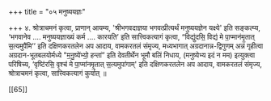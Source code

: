 +++
title = "०५ मनुष्ययज्ञः"

+++
४. श्रोत्राचमनं कृत्वा, प्राणान् आयम्य, 'श्रीभगवदाज्ञया भगवत्प्रीत्यर्थं मनुष्ययज्ञेन यक्ष्ये' इति सङ्कल्प्य, ‘भगवानेव .... मनुष्ययज्ञाख्यं कर्म .... कारयति’ इति सात्त्विकत्यागं कृत्वा, “विद्यु॑दसि॒ विद्य॑ मे पा॒प्मान॑मृ॒तात् स॒त्यमुपै॑मि’’ इति दक्षिणकरतलेन अप आदाय, वामकरतलं संमृज्य, मध्यभागात् अग्रदानान्न-द्विगुणम् अन्नं गृहीत्वा अग्रदान-भूतबलयोर्मध्ये "म॒नु॒ष्ये॑भ्यो॒ हन्ता॑” इति देवतीर्थेन भूमौ बलिं निधाय, (मनुष्येभ्य इदं न मम) इत्युक्त्वा परिषिच्य, ‘वृष्टि॑रसि॒ वृश्च॑ मे पा॒प्मा॑नमृ॒तात् स॒त्यमुपा॑गाम्' इति दक्षिणकरतलेन अप आदाय, वामकरतलं संमृज्य, श्रोत्राचमनं कृत्वा, सात्त्विकत्यागं कुर्यात् ॥ 

[[65]]
